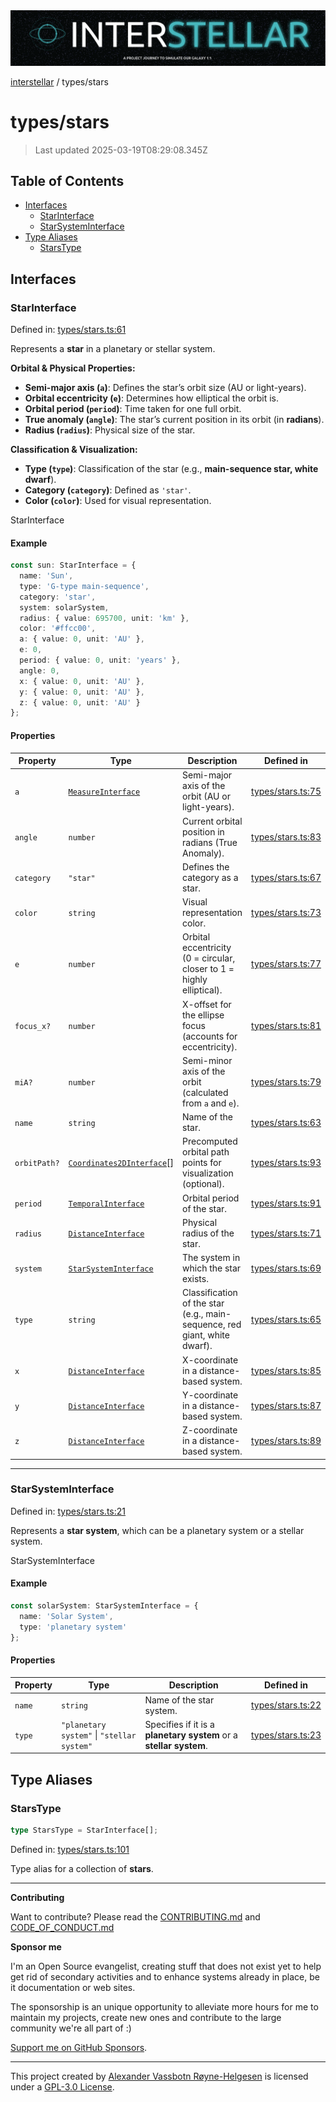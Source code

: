 <div><img alt="SPECCER logo" src="https://raw.githubusercontent.com/phun-ky/interstellar/main/public/interstellar-header.png" style="max-height:120px;"/></div>

[interstellar](../README.md) / types/stars

# types/stars

> Last updated 2025-03-19T08:29:08.345Z

## Table of Contents

- [Interfaces](#interfaces)
  - [StarInterface](#starinterface)
  - [StarSystemInterface](#starsysteminterface)
- [Type Aliases](#type-aliases)
  - [StarsType](#starstype)

## Interfaces

### StarInterface

Defined in:
[types/stars.ts:61](https://github.com/phun-ky/interstellar/blob/main/src/types/stars.ts#L61)

Represents a **star** in a planetary or stellar system.

**Orbital & Physical Properties:**

- **Semi-major axis (`a`)**: Defines the star’s orbit size (AU or light-years).
- **Orbital eccentricity (`e`)**: Determines how elliptical the orbit is.
- **Orbital period (`period`)**: Time taken for one full orbit.
- **True anomaly (`angle`)**: The star’s current position in its orbit (in
  **radians**).
- **Radius (`radius`)**: Physical size of the star.

**Classification & Visualization:**

- **Type (`type`)**: Classification of the star (e.g., **main-sequence star,
  white dwarf**).
- **Category (`category`)**: Defined as `'star'`.
- **Color (`color`)**: Used for visual representation.

StarInterface

#### Example

```ts
const sun: StarInterface = {
  name: 'Sun',
  type: 'G-type main-sequence',
  category: 'star',
  system: solarSystem,
  radius: { value: 695700, unit: 'km' },
  color: '#ffcc00',
  a: { value: 0, unit: 'AU' },
  e: 0,
  period: { value: 0, unit: 'years' },
  angle: 0,
  x: { value: 0, unit: 'AU' },
  y: { value: 0, unit: 'AU' },
  z: { value: 0, unit: 'AU' }
};
```

#### Properties

| Property                            | Type                                                             | Description                                                               | Defined in                                                                                    |
| ----------------------------------- | ---------------------------------------------------------------- | ------------------------------------------------------------------------- | --------------------------------------------------------------------------------------------- |
| <a id="a"></a> `a`                  | [`MeasureInterface`](distance.md#measureinterface)               | Semi-major axis of the orbit (AU or light-years).                         | [types/stars.ts:75](https://github.com/phun-ky/interstellar/blob/main/src/types/stars.ts#L75) |
| <a id="angle"></a> `angle`          | `number`                                                         | Current orbital position in radians (True Anomaly).                       | [types/stars.ts:83](https://github.com/phun-ky/interstellar/blob/main/src/types/stars.ts#L83) |
| <a id="category"></a> `category`    | `"star"`                                                         | Defines the category as a star.                                           | [types/stars.ts:67](https://github.com/phun-ky/interstellar/blob/main/src/types/stars.ts#L67) |
| <a id="color"></a> `color`          | `string`                                                         | Visual representation color.                                              | [types/stars.ts:73](https://github.com/phun-ky/interstellar/blob/main/src/types/stars.ts#L73) |
| <a id="e"></a> `e`                  | `number`                                                         | Orbital eccentricity (0 = circular, closer to 1 = highly elliptical).     | [types/stars.ts:77](https://github.com/phun-ky/interstellar/blob/main/src/types/stars.ts#L77) |
| <a id="focus_x"></a> `focus_x?`     | `number`                                                         | X-offset for the ellipse focus (accounts for eccentricity).               | [types/stars.ts:81](https://github.com/phun-ky/interstellar/blob/main/src/types/stars.ts#L81) |
| <a id="mia"></a> `miA?`             | `number`                                                         | Semi-minor axis of the orbit (calculated from `a` and `e`).               | [types/stars.ts:79](https://github.com/phun-ky/interstellar/blob/main/src/types/stars.ts#L79) |
| <a id="name"></a> `name`            | `string`                                                         | Name of the star.                                                         | [types/stars.ts:63](https://github.com/phun-ky/interstellar/blob/main/src/types/stars.ts#L63) |
| <a id="orbitpath"></a> `orbitPath?` | [`Coordinates2DInterface`](planets.md#coordinates2dinterface)\[] | Precomputed orbital path points for visualization (optional).             | [types/stars.ts:93](https://github.com/phun-ky/interstellar/blob/main/src/types/stars.ts#L93) |
| <a id="period"></a> `period`        | [`TemporalInterface`](temporal.md#temporalinterface)             | Orbital period of the star.                                               | [types/stars.ts:91](https://github.com/phun-ky/interstellar/blob/main/src/types/stars.ts#L91) |
| <a id="radius"></a> `radius`        | [`DistanceInterface`](distance.md#distanceinterface)             | Physical radius of the star.                                              | [types/stars.ts:71](https://github.com/phun-ky/interstellar/blob/main/src/types/stars.ts#L71) |
| <a id="system"></a> `system`        | [`StarSystemInterface`](stars.md#starsysteminterface)            | The system in which the star exists.                                      | [types/stars.ts:69](https://github.com/phun-ky/interstellar/blob/main/src/types/stars.ts#L69) |
| <a id="type"></a> `type`            | `string`                                                         | Classification of the star (e.g., main-sequence, red giant, white dwarf). | [types/stars.ts:65](https://github.com/phun-ky/interstellar/blob/main/src/types/stars.ts#L65) |
| <a id="x"></a> `x`                  | [`DistanceInterface`](distance.md#distanceinterface)             | X-coordinate in a distance-based system.                                  | [types/stars.ts:85](https://github.com/phun-ky/interstellar/blob/main/src/types/stars.ts#L85) |
| <a id="y"></a> `y`                  | [`DistanceInterface`](distance.md#distanceinterface)             | Y-coordinate in a distance-based system.                                  | [types/stars.ts:87](https://github.com/phun-ky/interstellar/blob/main/src/types/stars.ts#L87) |
| <a id="z"></a> `z`                  | [`DistanceInterface`](distance.md#distanceinterface)             | Z-coordinate in a distance-based system.                                  | [types/stars.ts:89](https://github.com/phun-ky/interstellar/blob/main/src/types/stars.ts#L89) |

---

### StarSystemInterface

Defined in:
[types/stars.ts:21](https://github.com/phun-ky/interstellar/blob/main/src/types/stars.ts#L21)

Represents a **star system**, which can be a planetary system or a stellar
system.

StarSystemInterface

#### Example

```ts
const solarSystem: StarSystemInterface = {
  name: 'Solar System',
  type: 'planetary system'
};
```

#### Properties

| Property                   | Type                                       | Description                                                        | Defined in                                                                                    |
| -------------------------- | ------------------------------------------ | ------------------------------------------------------------------ | --------------------------------------------------------------------------------------------- |
| <a id="name-1"></a> `name` | `string`                                   | Name of the star system.                                           | [types/stars.ts:22](https://github.com/phun-ky/interstellar/blob/main/src/types/stars.ts#L22) |
| <a id="type-1"></a> `type` | `"planetary system"` \| `"stellar system"` | Specifies if it is a **planetary system** or a **stellar system**. | [types/stars.ts:23](https://github.com/phun-ky/interstellar/blob/main/src/types/stars.ts#L23) |

## Type Aliases

### StarsType

```ts
type StarsType = StarInterface[];
```

Defined in:
[types/stars.ts:101](https://github.com/phun-ky/interstellar/blob/main/src/types/stars.ts#L101)

Type alias for a collection of **stars**.

---

**Contributing**

Want to contribute? Please read the
[CONTRIBUTING.md](https://github.com/phun-ky/interstellar/blob/main/CONTRIBUTING.md)
and
[CODE_OF_CONDUCT.md](https://github.com/phun-ky/interstellar/blob/main/CODE_OF_CONDUCT.md)

**Sponsor me**

I'm an Open Source evangelist, creating stuff that does not exist yet to help
get rid of secondary activities and to enhance systems already in place, be it
documentation or web sites.

The sponsorship is an unique opportunity to alleviate more hours for me to
maintain my projects, create new ones and contribute to the large community
we're all part of :)

[Support me on GitHub Sponsors](https://github.com/sponsors/phun-ky).

---

This project created by [Alexander Vassbotn Røyne-Helgesen](http://phun-ky.net)
is licensed under a
[GPL-3.0 License](https://choosealicense.com/licenses/gpl-3.0/).
